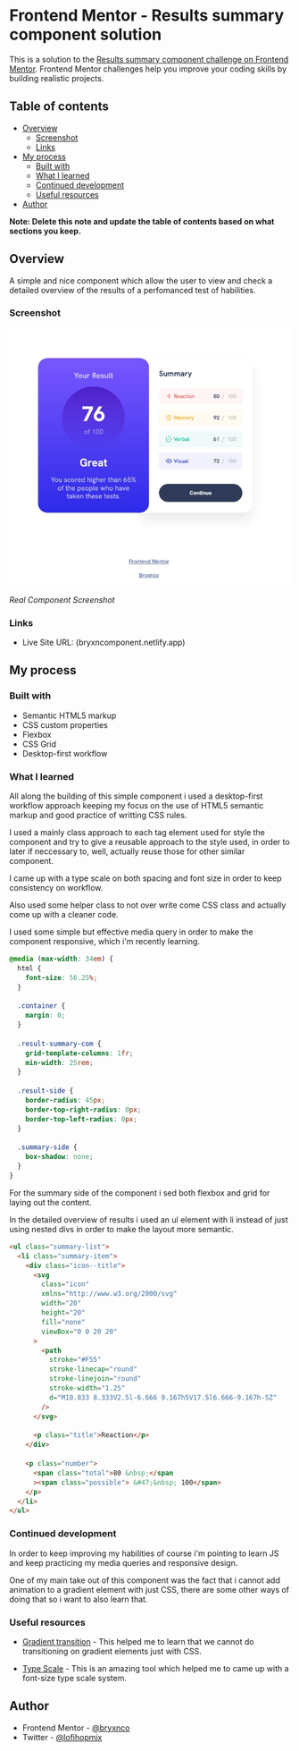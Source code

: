 # Frontend Mentor - Results summary component solution

This is a solution to the [Results summary component challenge on Frontend Mentor](https://www.frontendmentor.io/challenges/results-summary-component-CE_K6s0maV). Frontend Mentor challenges help you improve your coding skills by building realistic projects.

## Table of contents

- [Overview](#overview)
  - [Screenshot](#screenshot)
  - [Links](#links)
- [My process](#my-process)
  - [Built with](#built-with)
  - [What I learned](#what-i-learned)
  - [Continued development](#continued-development)
  - [Useful resources](#useful-resources)
- [Author](#author)

**Note: Delete this note and update the table of contents based on what sections you keep.**

## Overview

A simple and nice component which allow the user to view and check a detailed overview of the results of a perfomanced test of habilities.

### Screenshot

![Component Screenshot](component-screenshot.jpeg)

_Real Component Screenshot_

### Links

- Live Site URL: (bryxncomponent.netlify.app)

## My process

### Built with

- Semantic HTML5 markup
- CSS custom properties
- Flexbox
- CSS Grid
- Desktop-first workflow

### What I learned

All along the building of this simple component i used a desktop-first workflow approach keeping my focus on the use of HTML5 semantic markup and good practice of writting CSS rules.

I used a mainly class approach to each tag element used for style the component and try to give a reusable approach to the style used, in order to later if neccessary to, well, actually reuse those for other similar component.

I came up with a type scale on both spacing and font size in order to keep consistency on workflow.

Also used some helper class to not over write come CSS class and actually come up with a cleaner code.

I used some simple but effective media query in order to make the component responsive, which i'm recently learning.

```css
@media (max-width: 34em) {
  html {
    font-size: 56.25%;
  }

  .container {
    margin: 0;
  }

  .result-summary-com {
    grid-template-columns: 1fr;
    min-width: 25rem;
  }

  .result-side {
    border-radius: 45px;
    border-top-right-radius: 0px;
    border-top-left-radius: 0px;
  }

  .summary-side {
    box-shadow: none;
  }
}
```

For the summary side of the component i sed both flexbox and grid for laying out the content.

In the detailed overview of results i used an ul element with li instead of just using nested divs in order to make the layout more semantic.

```html
<ul class="summary-list">
  <li class="summary-item">
    <div class="icon--title">
      <svg
        class="icon"
        xmlns="http://www.w3.org/2000/svg"
        width="20"
        height="20"
        fill="none"
        viewBox="0 0 20 20"
      >
        <path
          stroke="#F55"
          stroke-linecap="round"
          stroke-linejoin="round"
          stroke-width="1.25"
          d="M10.833 8.333V2.5l-6.666 9.167h5V17.5l6.666-9.167h-5Z"
        />
      </svg>

      <p class="title">Reaction</p>
    </div>

    <p class="number">
      <span class="total">80 &nbsp;</span
      ><span class="possible"> &#47;&nbsp; 100</span>
    </p>
  </li>
</ul>
```

### Continued development

In order to keep improving my habilities of course i'm pointing to learn JS and keep practicing my media queries and responsive design.

One of my main take out of this component was the fact that i cannot add animation to a gradient element with just CSS, there are some other ways of doing that so i want to also learn that.

### Useful resources

- [Gradient transition](https://css-tricks.com/transitioning-gradients/) - This helped me to learn that we cannot do transitioning on gradient elements just with CSS.

- [Type Scale](https://type-scale.com) - This is an amazing tool which helped me to came up with a font-size type scale system.

## Author

- Frontend Mentor - [@bryxnco](https://www.frontendmentor.io/profile/bryxnco)
- Twitter - [@lofihopmix](https://twitter.com/lofihopmix)
